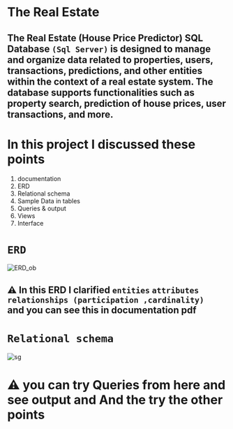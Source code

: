 # The Real Estate
## The Real Estate (House Price Predictor) SQL Database `(Sql Server)` is designed to manage and organize data related to properties, users, transactions, predictions, and other entities within the context of a real estate system. The database supports functionalities such as property search, prediction of house prices, user transactions, and more. 
# In this project I discussed these points  
1. documentation
2. ERD
3. Relational schema
4. Sample Data in tables
5. Queries & output
6. Views
7. Interface


#  `ERD`
![ERD_ob](https://github.com/AhemdMahmoud/From-Problem-To-Product/assets/109467491/0c3e465e-3375-4d96-b0b5-edb90133ff6c)
## ⚠ In this ERD I clarified `entities` `attributes` `relationships (participation ,cardinality) ` and you can see this in documentation pdf 
# `Relational schema`
![sg](https://github.com/AhemdMahmoud/From-Problem-To-Product/assets/109467491/80ffa9cb-c2d1-4a49-8ec8-dc160398ce83)  

# ⚠ you can try Queries from here and see output   and And the  try the other points 





